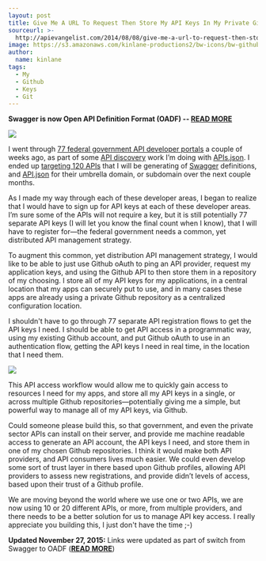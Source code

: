 ```yaml
---
layout: post
title: Give Me A URL To Request Then Store My API Keys In My Private Github Repo
sourceurl: >-
  http://apievangelist.com/2014/08/08/give-me-a-url-to-request-then-store-my-api-keys-in-my-private-github-repo/
image: https://s3.amazonaws.com/kinlane-productions2/bw-icons/bw-github.jpg
author:
  name: kinlane
tags:
  - My
  - Github
  - Keys
  - Git
---
```

**Swagger is now Open API Definition Format (OADF) -- [**READ MORE**](http://apievangelist.com/2015/11/05/the-swagger-spec-is-reborn-as-open-api-definition-format-oadf-after-being-put-into-open-api-initiative-oai/)**

![](https://s3.amazonaws.com/kinlane-productions2/bw-icons/bw-github.jpg)

I went through [77 federal government API developer portals](http://apievangelist.com/2014/07/10/looking-at-77-federal-government-api-developer-portals-and-190-apis/) a couple of weeks ago, as part of some [API discovery](http://discovery.apievangelist.com) work I’m doing with [APIs.json](http://apisjson.org). I ended up [targeting 120 APIs](http://apievangelist.com/2014/07/10/low-hanging-fruit-for-api-discovery-in-the-federal-government/) that I will be generating of [Swagger](http://apievangelist.com/2015/11/05/the-swagger-spec-is-reborn-as-open-api-definition-format-oadf-after-being-put-into-open-api-initiative-oai/) definitions, and [API.json](http://apisjson.org) for their umbrella domain, or subdomain over the next couple months.

As I made my way through each of these developer areas, I began to realize that I would have to sign up for API keys at each of these developer areas. I’m sure some of the APIs will not require a key, but it is still potentially 77 separate API keys (I will let you know the final count when I know), that I will have to register for—the federal government needs a common, yet distributed API management strategy.

To augment this common, yet distribution API management strategy, I would like to be able to just use Github oAuth to ping an API provider, request my application keys, and using the Github API to then store them in a repository of my choosing. I store all of my API keys for my applications, in a central location that my apps can securely put to use, and in many cases these apps are already using a private Github repository as a centralized configuration location.

I shouldn't have to go through 77 separate API registration flows to get the API keys I need. I should be able to get API access in a programmatic way, using my existing Github account, and put Github oAuth to use in an authentication flow, getting the API keys I need in real time, in the location that I need them.

![](https://s3.amazonaws.com/kinlane-productions2/bw-icons/bw-key.png)

This API access workflow would allow me to quickly gain access to resources I need for my apps, and store all my API keys in a single, or across multiple Github repositories—potentially giving me a simple, but powerful way to manage all of my API keys, via Github. 

Could someone please build this, so that government, and even the private sector APIs can install on their server, and provide me machine readable access to generate an API account, the API keys I need, and store them in one of my chosen Github repositories. I think it would make both API providers, and API consumers lives much easier. We could even develop some sort of trust layer in there based upon Github profiles, allowing API providers to assess new registrations, and provide didn’t levels of access, based upon their trust of a Github profile.

We are moving beyond the world where we use one or two APIs, we are now using 10 or 20 different APIs, or more, from multiple providers, and there needs to be a better solution for us to manage API key access. I really appreciate you building this, I just don't have the time ;-)

**Updated November 27, 2015:** Links were updated as part of switch from Swagger to OADF ([**READ MORE**](http://apievangelist.com/2015/11/05/the-swagger-spec-is-reborn-as-open-api-definition-format-oadf-after-being-put-into-open-api-initiative-oai/))